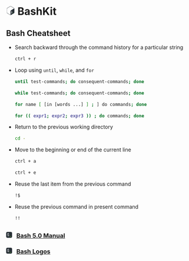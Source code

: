 # ![Bash Logo][img_bash_logo] BashKit

## Bash Cheatsheet

- Search backward through the command history for a particular string
    ```bash
    ctrl + r
    ```

- Loop using `until`, `while`, and `for`
    ```bash
    until test-commands; do consequent-commands; done
    ```
    ```bash
    while test-commands; do consequent-commands; done
    ```
    ```bash
    for name [ [in [words ...] ] ; ] do commands; done
    ```
    ```bash
    for (( expr1; expr2; expr3 )) ; do commands; done
    ```

- Return to the previous working directory
    ```bash
    cd -
    ```

- Move to the beginning or end of the current line
    ```bash
    ctrl + a
    ```
    ```bash
    ctrl + e
    ```

- Reuse the last item from the previous command
    ```bash
    !$
    ```

- Reuse the previous command in present command
    ```bash
    !!
    ```

## 

### ![Bash Favicon][img_bash_favicon] &nbsp; [Bash 5.0 Manual][href_bash_manual]
### ![Bash Favicon][img_bash_favicon] &nbsp; [Bash Logos]()

[//]: # (---------------- Assets ----------------)

[img_bash_logo]: /assets/24x24.png
[img_bash_favicon]: /assets/Favicon-16x16.png

[//]: # (---------------- Links ----------------)

[href_bash_manual]: https://www.gnu.org/software/bash/manual/bash.pdf
[href_bash_logos]: https://github.com/odb/official-bash-logo